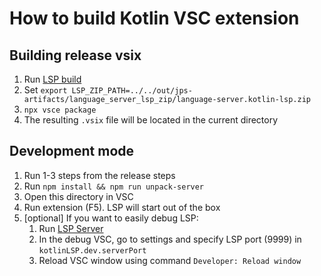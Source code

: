 # How to build Kotlin VSC extension

## Building release vsix

1. Run [LSP build](../building/src/org/jetbrains/ls/building/BuildLSP.kt)
2. Set `export LSP_ZIP_PATH=../../out/jps-artifacts/language_server_lsp_zip/language-server.kotlin-lsp.zip`
3. `npx vsce package`
4. The resulting `.vsix` file will be located in the current directory

## Development mode

1. Run 1-3 steps from the release steps
2. Run `npm install && npm run unpack-server`
3. Open this directory in VSC
4. Run extension (F5). LSP will start out of the box
5. [optional] If you want to easily debug LSP:
    1. Run [LSP Server](language-server/language-server.kotlin-lsp/src/com/jetbrains/ls/lsp/LspServer.kt)
    2. In the debug VSC, go to settings and specify LSP port (9999) in `kotlinLSP.dev.serverPort`
    3. Reload VSC window using command `Developer: Reload window`
